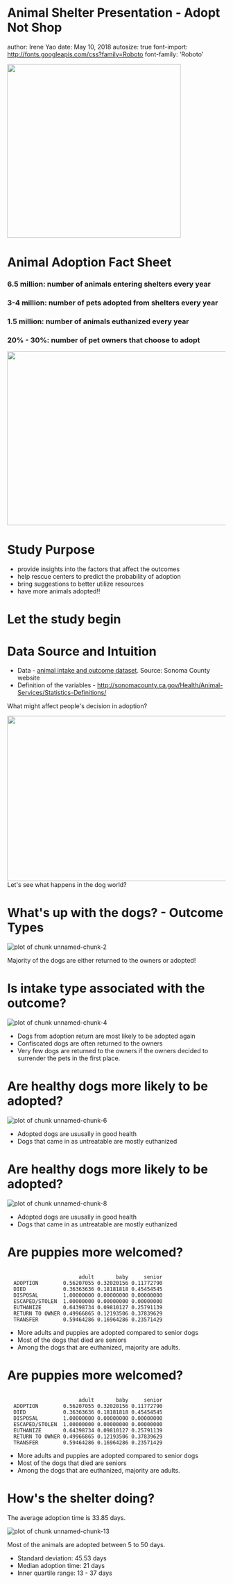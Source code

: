 Animal Shelter Presentation - Adopt Not Shop
========================================================
author: Irene Yao
date: May 10, 2018
autosize: true
font-import: http://fonts.googleapis.com/css?family=Roboto
font-family: 'Roboto'

<div align="left">
<img src="4.jpg" width=400 height=400>
</div>

Animal Adoption Fact Sheet
========================================================

### **6.5 million: number of animals entering shelters every year**
### **3-4 million: number of pets adopted from shelters every year**
### **1.5 million: number of animals euthanized every year**
### **20% - 30%: number of pet owners that choose to adopt**

<div align="left">
<img src="5.jpg" width=600 height=400>
</div>

Study Purpose
========================================================
* provide insights into the factors that affect the outcomes
* help rescue centers to predict the probability of adoption
* bring suggestions to better utilize resources
* have more animals adopted!!

# **Let the study begin**

Data Source and Intuition
========================================================
* Data - [animal intake and outcome dataset](https://data.sonomacounty.ca.gov/Government/Animal-Shelter-Intake-and-Outcome/924a-vesw/data). Source: Sonoma County website
* Definition of the variables - http://sonomacounty.ca.gov/Health/Animal-Services/Statistics-Definitions/

What might affect people's decision in adoption?

<div align="left">
<img src="6.png" width=1000 height=380>
</div>
Let's see what happens in the dog world? 

What's up with the dogs? - Outcome Types
========================================================



![plot of chunk unnamed-chunk-2](Final_Presentation-figure/unnamed-chunk-2-1.png)

Majority of the dogs are either returned to the owners or adopted!

Is intake type associated with the outcome?
========================================================


![plot of chunk unnamed-chunk-4](Final_Presentation-figure/unnamed-chunk-4-1.png)

* Dogs from adoption return are most likely to be adopted again
* Confiscated dogs are often returned to the owners
* Very few dogs are returned to the owners if the owners decided to surrender the pets in the first place. 

Are healthy dogs more likely to be adopted?
========================================================


![plot of chunk unnamed-chunk-6](Final_Presentation-figure/unnamed-chunk-6-1.png)

* Adopted dogs are ususally in good health
* Dogs that came in as untreatable are mostly euthanized

Are healthy dogs more likely to be adopted?
========================================================


![plot of chunk unnamed-chunk-8](Final_Presentation-figure/unnamed-chunk-8-1.png)

* Adopted dogs are ususally in good health
* Dogs that came in as untreatable are mostly euthanized

Are puppies more welcomed?
========================================================



```
                 
                       adult       baby     senior
  ADOPTION        0.56207055 0.32020156 0.11772790
  DIED            0.36363636 0.18181818 0.45454545
  DISPOSAL        1.00000000 0.00000000 0.00000000
  ESCAPED/STOLEN  1.00000000 0.00000000 0.00000000
  EUTHANIZE       0.64398734 0.09810127 0.25791139
  RETURN TO OWNER 0.49966865 0.12193506 0.37839629
  TRANSFER        0.59464286 0.16964286 0.23571429
```

* More adults and puppies are adopted compared to senior dogs
* Most of the dogs that died are seniors
* Among the dogs that are euthanized, majority are adults.  

Are puppies more welcomed?
========================================================



```
                 
                       adult       baby     senior
  ADOPTION        0.56207055 0.32020156 0.11772790
  DIED            0.36363636 0.18181818 0.45454545
  DISPOSAL        1.00000000 0.00000000 0.00000000
  ESCAPED/STOLEN  1.00000000 0.00000000 0.00000000
  EUTHANIZE       0.64398734 0.09810127 0.25791139
  RETURN TO OWNER 0.49966865 0.12193506 0.37839629
  TRANSFER        0.59464286 0.16964286 0.23571429
```

* More adults and puppies are adopted compared to senior dogs
* Most of the dogs that died are seniors
* Among the dogs that are euthanized, majority are adults. 

How's the shelter doing?
========================================================
The average adoption time is 33.85 days. 

![plot of chunk unnamed-chunk-13](Final_Presentation-figure/unnamed-chunk-13-1.png)

Most of the animals are adopted between 5 to 50 days. 
* Standard deviation: 45.53 days
* Median adoption time: 21 days
* Inner quartile range: 13 - 37 days
